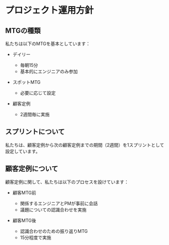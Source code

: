 # プロジェクト運用方針

## MTGの種類

私たちは以下のMTGを基本としています：

- デイリー
  - 毎朝15分
  - 基本的にエンジニアのみ参加

- スポットMTG
  - 必要に応じて設定
  
- 顧客定例
  - 2週間毎に実施

## スプリントについて

私たちは、顧客定例から次の顧客定例までの期間（2週間）を1スプリントとして設定しています。

## 顧客定例について

顧客定例に関して、私たちは以下のプロセスを設けています：

- 顧客MTG前
  - 関係するエンジニアとPMが事前に会話
  - 議題についての認識合わせを実施

- 顧客MTG後
  - 認識合わせのための振り返りMTG
  - 15分程度で実施